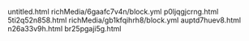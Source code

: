 untitled.html
richMedia/6gaafc7v4n/block.yml
p0ljqgjcrng.html
5ti2q52n858.html
richMedia/gb1kfqihrh8/block.yml
auptd7huev8.html
n26a33v9h.html
br25pgaji5g.html